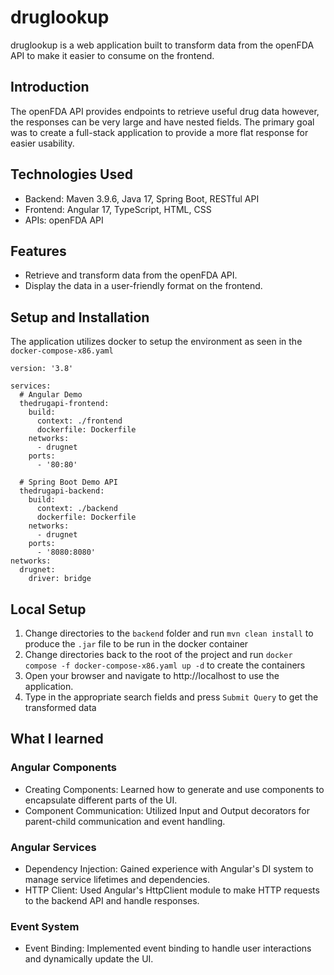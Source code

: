 # druglookup

druglookup is a web application built to transform data from the openFDA API to make it easier to consume on the frontend.

## Introduction
The openFDA API provides endpoints to retrieve useful drug data however, the responses can be very large and have nested fields. The primary goal was to create a full-stack application to provide a more flat response for easier usability.

## Technologies Used

- Backend: Maven 3.9.6, Java 17, Spring Boot, RESTful API
- Frontend: Angular 17, TypeScript, HTML, CSS
- APIs: openFDA API

## Features

- Retrieve and transform data from the openFDA API.
- Display the data in a user-friendly format on the frontend.

## Setup and Installation

The application utilizes docker to setup the environment as seen in the `docker-compose-x86.yaml`

```
version: '3.8'

services:
  # Angular Demo
  thedrugapi-frontend:
    build:
      context: ./frontend
      dockerfile: Dockerfile
    networks:
      - drugnet
    ports:
      - '80:80'

  # Spring Boot Demo API
  thedrugapi-backend:
    build:
      context: ./backend
      dockerfile: Dockerfile
    networks:
      - drugnet
    ports:
      - '8080:8080'
networks:
  drugnet:
    driver: bridge
```


## Local Setup
1. Change directories to the `backend` folder and run `mvn clean install` to produce the `.jar` file to be run in the docker container
2. Change directories back to the root of the project and run `docker compose -f docker-compose-x86.yaml up -d` to create the containers
3. Open your browser and navigate to http://localhost to use the application.
4. Type in the appropriate search fields and press `Submit Query` to get the transformed data

## What I learned
### Angular Components

- Creating Components: Learned how to generate and use components to encapsulate different parts of the UI.
- Component Communication: Utilized Input and Output decorators for parent-child communication and event handling.

### Angular Services

- Dependency Injection: Gained experience with Angular's DI system to manage service lifetimes and dependencies.
- HTTP Client: Used Angular's HttpClient module to make HTTP requests to the backend API and handle responses.

### Event System

- Event Binding: Implemented event binding to handle user interactions and dynamically update the UI.

